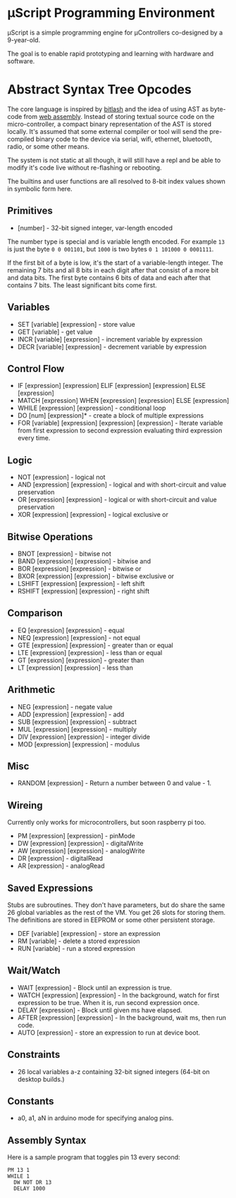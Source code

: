 # μScript Programming Environment

μScript is a simple programming engine for μControllers co-designed by a 9-year-old.

The goal is to enable rapid prototyping and learning with hardware and software.

# Abstract Syntax Tree Opcodes

The core language is inspired by [bitlash][] and the idea of using AST as
byte-code from [web assembly][].  Instead of storing textual source code on the
micro-controller, a compact binary representation of the AST is stored locally.
It's assumed that some external compiler or tool will send the pre-compiled
binary code to the device via serial, wifi, ethernet, bluetooth, radio, or some
other means.

The system is not static at all though, it will still have a repl and be able to
modify it's code live without re-flashing or rebooting.

The builtins and user functions are all resolved to 8-bit index values
shown in symbolic form here.

## Primitives

- [number] - 32-bit signed integer, var-length encoded

The number type is special and is variable length
encoded.  For example `13` is just the byte `0 0 001101`, but `1000` is two bytes
`0 1 101000 0 0001111`.

If the first bit of a byte is low, it's the start of a variable-length integer.
The remaining 7 bits and all 8 bits in each digit after that consist of a more
bit and data bits.  The first byte contains 6 bits of data and each after that
contains 7 bits.  The least significant bits come first.

## Variables

- SET [variable] [expression] - store value
- GET [variable] - get value
- INCR [variable] [expression] - increment variable by expression
- DECR [variable] [expression] - decrement variable by expression

## Control Flow

- IF [expression] [expression] ELIF [expression] [expression] ELSE [expression]
- MATCH [expression] WHEN [expression] [expression] ELSE [expression]
- WHILE [expression] [expression] - conditional loop
- DO [num] [expression]* - create a block of multiple expressions
- FOR [variable] [expression] [expression] [expression] - Iterate variable from
   first expression to second expression evaluating third expression every time.

## Logic

- NOT [expression] - logical not
- AND [expression] [expression] - logical and with short-circuit and value preservation
- OR  [expression] [expression] - logical or with short-circuit and value preservation
- XOR [expression] [expression] - logical exclusive or

## Bitwise Operations

- BNOT   [expression] - bitwise not
- BAND   [expression] [expression] - bitwise and
- BOR    [expression] [expression] - bitwise or
- BXOR   [expression] [expression] - bitwise exclusive or
- LSHIFT [expression] [expression] - left shift
- RSHIFT [expression] [expression] - right shift

## Comparison

- EQ  [expression] [expression] - equal
- NEQ [expression] [expression] - not equal
- GTE [expression] [expression] - greater than or equal
- LTE [expression] [expression] - less than or equal
- GT  [expression] [expression] - greater than
- LT  [expression] [expression] - less than

## Arithmetic

- NEG [expression] - negate value
- ADD [expression] [expression] - add
- SUB [expression] [expression] - subtract
- MUL [expression] [expression] - multiply
- DIV [expression] [expression] - integer divide
- MOD [expression] [expression] - modulus

## Misc

- RANDOM [expression] - Return a number between 0 and value - 1.

## Wireing

Currently only works for microcontrollers, but soon raspberry pi too.

- PM [expression] [expression] - pinMode
- DW [expression] [expression] - digitalWrite
- AW [expression] [expression] - analogWrite
- DR [expression] - digitalRead
- AR [expression] - analogRead

## Saved Expressions

Stubs are subroutines.  They don't have parameters, but do share the same 26
global variables as the rest of the VM.  You get 26 slots for storing them.
The definitions are stored in EEPROM or some other persistent storage.

- DEF [variable] [expression] - store an expression
- RM [variable] - delete a stored expression
- RUN [variable] - run a stored expression

## Wait/Watch

- WAIT [expression] - Block until an expression is true.
- WATCH [expression] [expression] - In the background, watch for first
    expression to be true.  When it is, run second expression once.
- DELAY [expression] - Block until given ms have elapsed.
- AFTER [expression] [expression] - In the background, wait ms, then run code.
- AUTO [expression] - store an expression to run at device boot.

## Constraints

 - 26 local variables a-z containing 32-bit signed integers (64-bit on desktop builds.)

## Constants

 - a0, a1, aN in arduino mode for specifying analog pins.

## Assembly Syntax

Here is a sample program that toggles pin 13 every second:

```uscript-asm
PM 13 1
WHILE 1
  DW NOT DR 13
  DELAY 1000
```

[bitlash]: http://bitlash.net/
[web assembly]: https://github.com/WebAssembly/design/blob/master/README.md
